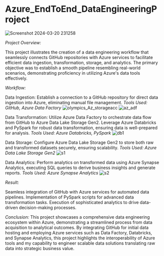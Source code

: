 # Azure_EndToEnd_DataEngineeringProject
![Screenshot 2024-03-20 231258](https://github.com/RamyaR30/Azure_EndToEnd_DataEngineeringProject/assets/80741043/12dfe12a-3c21-4190-98bc-5415a4469100)

*Project Overview:*

This project illustrates the creation of a data engineering workflow that seamlessly connects GitHub repositories with Azure services to facilitate efficient data ingestion, transformation, storage, and analytics. The primary objective was to establish a smooth pipeline resembling real-world scenarios, demonstrating proficiency in utilizing Azure's data tools effectively.

*Workflow:*

Data Ingestion: Establish a connection to a GitHub repository for direct data ingestion into Azure, eliminating manual file management.
                  *Tools Used: GitHub, Azure Data Factory*
![olympics_Az_storageacc](https://github.com/RamyaR30/Azure_EndToEnd_DataEngineeringProject/assets/80741043/2b309f88-b466-43d6-878f-535b384ad7df)
![az_adf](https://github.com/RamyaR30/Azure_EndToEnd_DataEngineeringProject/assets/80741043/7046c5a4-d3a5-4987-b298-fc99c2d059f5)

Data Transformation: Utilize Azure Data Factory to orchestrate data flow from GitHub to Azure Data Lake Storage Gen2. Leverage Azure Databricks and PySpark for robust data transformation, ensuring data is well-prepared for analysis.
            *Tools Used: Azure Databricks, PySpark*
![db1](https://github.com/RamyaR30/Azure_EndToEnd_DataEngineeringProject/assets/80741043/0f77ebcf-3292-4a76-ac48-4dfe801ca068)

Data Storage: Configure Azure Data Lake Storage Gen2 to store both raw and transformed datasets securely, ensuring scalability.
            *Tools Used: Azure Data Lake Storage Gen2*
 ![s1](https://github.com/RamyaR30/Azure_EndToEnd_DataEngineeringProject/assets/80741043/116cdf0f-27b6-4ee0-ac50-2c6fac03025e)

Data Analytics: Perform analytics on transformed data using Azure Synapse Analytics, executing SQL queries to derive business insights and generate reports.
            *Tools Used: Azure Synapse Analytics*
![s2](https://github.com/RamyaR30/Azure_EndToEnd_DataEngineeringProject/assets/80741043/a2745d77-43d1-424d-88a4-f68725ddbeb8)

*Result:*

Seamless integration of GitHub with Azure services for automated data pipelines.
Implementation of PySpark scripts for advanced data transformation tasks.
Execution of sophisticated analytics to drive data-driven decision-making processes.

*Conclusion:*
This project showcases a comprehensive data engineering ecosystem within Azure, demonstrating a streamlined process from data acquisition to analytical outcomes. By integrating GitHub for initial data hosting and employing Azure services such as Data Factory, Databricks, and Synapse Analytics, this project highlights the interoperability of Azure tools and my capability to engineer scalable data solutions translating raw data into strategic business value.
